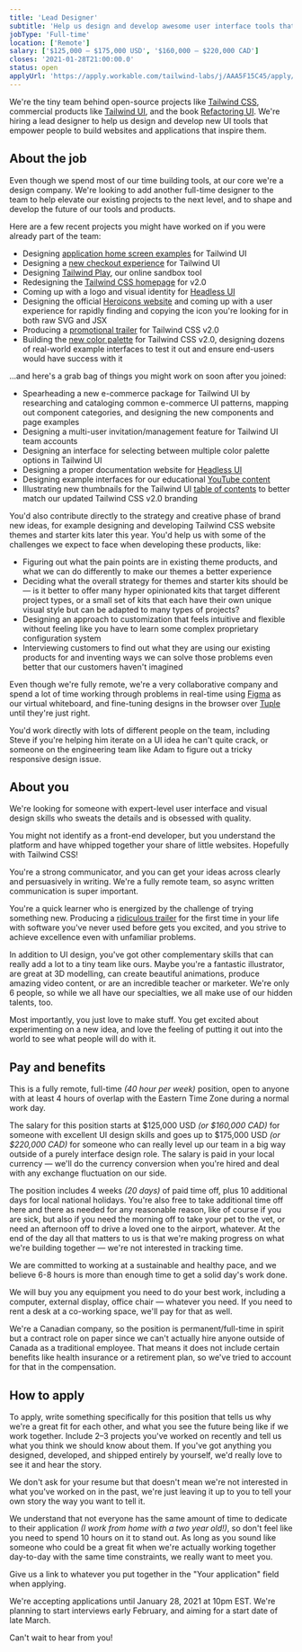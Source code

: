 ```yaml
---
title: 'Lead Designer'
subtitle: 'Help us design and develop awesome user interface tools that empower developers.'
jobType: 'Full-time'
location: ['Remote']
salary: ['$125,000 – $175,000 USD', '$160,000 – $220,000 CAD']
closes: '2021-01-28T21:00:00.0'
status: open
applyUrl: 'https://apply.workable.com/tailwind-labs/j/AAA5F15C45/apply/'
---
```


We're the tiny team behind open-source projects like [Tailwind CSS](https://tailwindcss.com), commercial products like [Tailwind UI](https://tailwindui.com), and the book [Refactoring UI](https://refactoringui.com/book). We're hiring a lead designer to help us design and develop new UI tools that empower people to build websites and applications that inspire them.

## About the job

Even though we spend most of our time building tools, at our core we're a design company. We're looking to add another full-time designer to the team to help elevate our existing projects to the next level, and to shape and develop the future of our tools and products.

Here are a few recent projects you might have worked on if you were already part of the team:

- Designing [application home screen examples](https://tailwindui.com/components/application-ui/page-examples/home-screens) for Tailwind UI
- Designing a [new checkout experience](https://tailwindui.com/checkout/4d5ccd7c-c0a3-4440-9f31-401a093dd7ba) for Tailwind UI
- Designing [Tailwind Play](https://play.tailwindcss.com/), our online sandbox tool
- Redesigning the [Tailwind CSS homepage](http://tailwindcss.com/) for v2.0
- Coming up with a logo and visual identity for [Headless UI](https://headlessui.dev/)
- Designing the official [Heroicons website](https://heroicons.com/) and coming up with a user experience for rapidly finding and copying the icon you're looking for in both raw SVG and JSX
- Producing a [promotional trailer](https://www.youtube.com/watch?v=3u_vIdnJYLc) for Tailwind CSS v2.0
- Building the [new color palette](https://tailwindcss.com/docs/customizing-colors#color-palette-reference) for Tailwind CSS v2.0, designing dozens of real-world example interfaces to test it out and ensure end-users would have success with it

...and here's a grab bag of things you might work on soon after you joined:

- Spearheading a new e-commerce package for Tailwind UI by researching and cataloging common e-commerce UI patterns, mapping out component categories, and designing the new components and page examples
- Designing a multi-user invitation/management feature for Tailwind UI team accounts
- Designing an interface for selecting between multiple color palette options in Tailwind UI
- Designing a proper documentation website for [Headless UI](https://headlessui.dev)
- Designing example interfaces for our educational [YouTube content](https://youtube.com/tailwindlabs)
- Illustrating new thumbnails for the Tailwind UI [table of contents](https://tailwindui.com/components) to better match our updated Tailwind CSS v2.0 branding

You'd also contribute directly to the strategy and creative phase of brand new ideas, for example designing and developing Tailwind CSS website themes and starter kits later this year. You'd help us with some of the challenges we expect to face when developing these products, like:

- Figuring out what the pain points are in existing theme products, and what we can do differently to make our themes a better experience
- Deciding what the overall strategy for themes and starter kits should be — is it better to offer many hyper opinionated kits that target different project types, or a small set of kits that each have their own unique visual style but can be adapted to many types of projects?
- Designing an approach to customization that feels intuitive and flexible without feeling like you have to learn some complex proprietary configuration system
- Interviewing customers to find out what they are using our existing products for and inventing ways we can solve those problems even better that our customers haven't imagined

Even though we're fully remote, we're a very collaborative company and spend a lot of time working through problems in real-time using [Figma](https://figma.com) as our virtual whiteboard, and fine-tuning designs in the browser over [Tuple](https://tuple.app) until they're just right.

You'd work directly with lots of different people on the team, including Steve if you're helping him iterate on a UI idea he can't quite crack, or someone on the engineering team like Adam to figure out a tricky responsive design issue.

## About you

We're looking for someone with expert-level user interface and visual design skills who sweats the details and is obsessed with quality.

You might not identify as a front-end developer, but you understand the platform and have whipped together your share of little websites. Hopefully with Tailwind CSS!

You're a strong communicator, and you can get your ideas across clearly and persuasively in writing. We're a fully remote team, so async written communication is super important.

You're a quick learner who is energized by the challenge of trying something new. Producing a [ridiculous trailer](https://www.youtube.com/watch?v=3u_vIdnJYLc) for the first time in your life with software you've never used before gets you excited, and you strive to achieve excellence even with unfamiliar problems.

In addition to UI design, you've got other complementary skills that can really add a lot to a tiny team like ours. Maybe you're a fantastic illustrator, are great at 3D modelling, can create beautiful animations, produce amazing video content, or are an incredible teacher or marketer. We're only 6 people, so while we all have our specialties, we all make use of our hidden talents, too.

Most importantly, you just love to make stuff. You get excited about experimenting on a new idea, and love the feeling of putting it out into the world to see what people will do with it.

## Pay and benefits

This is a fully remote, full-time _(40 hour per week)_ position, open to anyone with at least 4 hours of overlap with the Eastern Time Zone during a normal work day.

The salary for this position starts at $125,000 USD _(or $160,000 CAD)_ for someone with excellent UI design skills and goes up to $175,000 USD _(or $220,000 CAD)_ for someone who can really level up our team in a big way outside of a purely interface design role. The salary is paid in your local currency — we'll do the currency conversion when you're hired and deal with any exchange fluctuation on our side.

The position includes 4 weeks _(20 days)_ of paid time off, plus 10 additional days for local national holidays. You're also free to take additional time off here and there as needed for any reasonable reason, like of course if you are sick, but also if you need the morning off to take your pet to the vet, or need an afternoon off to drive a loved one to the airport, whatever. At the end of the day all that matters to us is that we're making progress on what we're building together — we're not interested in tracking time.

We are committed to working at a sustainable and healthy pace, and we believe 6-8 hours is more than enough time to get a solid day's work done.

We will buy you any equipment you need to do your best work, including a computer, external display, office chair — whatever you need. If you need to rent a desk at a co-working space, we'll pay for that as well.

We're a Canadian company, so the position is permanent/full-time in spirit but a contract role on paper since we can't actually hire anyone outside of Canada as a traditional employee. That means it does not include certain benefits like health insurance or a retirement plan, so we've tried to account for that in the compensation.

## How to apply

To apply, write something specifically for this position that tells us why we're a great fit for each other, and what you see the future being like if we work together. Include 2–3 projects you've worked on recently and tell us what you think we should know about them. If you've got anything you designed, developed, and shipped entirely by yourself, we'd really love to see it and hear the story.

We don't ask for your resume but that doesn't mean we're not interested in what you've worked on in the past, we're just leaving it up to you to tell your own story the way you want to tell it.

We understand that not everyone has the same amount of time to dedicate to their application _(I work from home with a two year old!)_, so don't feel like you need to spend 10 hours on it to stand out. As long as you sound like someone who could be a great fit when we're actually working together day-to-day with the same time constraints, we really want to meet you.

Give us a link to whatever you put together in the "Your application" field when applying.

We're accepting applications until January 28, 2021 at 10pm EST. We're planning to start interviews early February, and aiming for a start date of late March.

Can't wait to hear from you!
